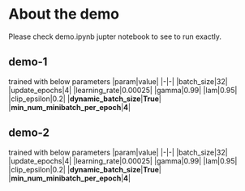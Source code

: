 # About the demo

Please check demo.ipynb jupter notebook to see to run exactly. 

## demo-1

trained with below parameters
|param|value| 
|-|-|
|batch_size|32|
|update_epochs|4|
|learning_rate|0.00025|
|gamma|0.99|
|lam|0.95|
|clip_epsilon|0.2|
|**dynamic_batch_size**|**True**|
|**min_num_minibatch_per_epoch**|**4**|


## demo-2

trained with below parameters
|param|value| 
|-|-|
|batch_size|32|
|update_epochs|4|
|learning_rate|0.00025|
|gamma|0.99|
|lam|0.95|
|clip_epsilon|0.2|
|**dynamic_batch_size**|**True**|
|**min_num_minibatch_per_epoch**|**4**|